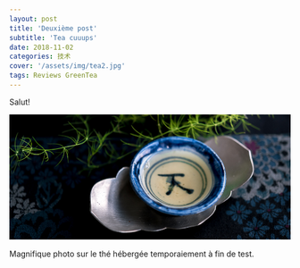 ```yaml
---
layout: post
title: 'Deuxième post'
subtitle: 'Tea cuuups'
date: 2018-11-02
categories: 技术
cover: '/assets/img/tea2.jpg'
tags: Reviews GreenTea 
---
```


Salut!

![My helpful screenshot](/assets/img/tea2.jpg)

Magnifique photo sur le thé hébergée temporaiement à fin de test.
